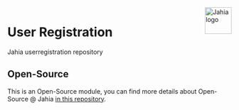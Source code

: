 <a href="https://www.jahia.com/">
    <img src="https://www.jahia.com/modules/jahiacom-templates/images/jahia-3x.png" alt="Jahia logo" title="Jahia" align="right" height="60" />
</a>

User Registration
======================
Jahia userregistration repository

## Open-Source

This is an Open-Source module, you can find more details about Open-Source @ Jahia [in this repository](https://github.com/Jahia/open-source).
